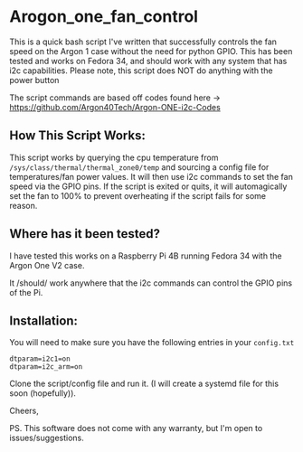 # Arogon_one_fan_control
This is a quick bash script I've written that successfully controls the fan speed on the Argon 1 case without the need for python GPIO. This has been tested and works on Fedora 34, and should work with any system that has i2c capabilities. Please note, this script does NOT do anything with the power button

The script commands are based off codes found here -> https://github.com/Argon40Tech/Argon-ONE-i2c-Codes

## How This Script Works:
This script works by querying the cpu temperature from ```/sys/class/thermal/thermal_zone0/temp``` and sourcing a config file for temperatures/fan power values.
It will then use i2c commands to set the fan speed via the GPIO pins. 
If the script is exited or quits, it will automagically set the fan to 100% to prevent overheating if the script fails for some reason.
 
## Where has it been tested?
I have tested this works on a Raspberry Pi 4B running Fedora 34 with the Argon One V2 case.
 
It /should/ work anywhere that the i2c commands can control the GPIO pins of the Pi. 
 
## Installation:
You will need to make sure you have the following entries in your ```config.txt```

```
dtparam=i2c1=on
dtparam=i2c_arm=on
```
Clone the script/config file and run it. (I will create a systemd file for this soon (hopefully)).

Cheers,
 
PS. This software does not come with any warranty, but I'm open to issues/suggestions.
